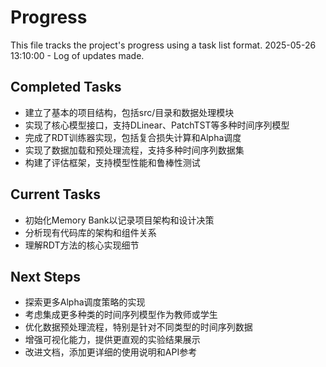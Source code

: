 # Progress

This file tracks the project's progress using a task list format.
2025-05-26 13:10:00 - Log of updates made.

## Completed Tasks

* 建立了基本的项目结构，包括src/目录和数据处理模块
* 实现了核心模型接口，支持DLinear、PatchTST等多种时间序列模型
* 完成了RDT训练器实现，包括复合损失计算和Alpha调度
* 实现了数据加载和预处理流程，支持多种时间序列数据集
* 构建了评估框架，支持模型性能和鲁棒性测试

## Current Tasks

* 初始化Memory Bank以记录项目架构和设计决策
* 分析现有代码库的架构和组件关系
* 理解RDT方法的核心实现细节

## Next Steps

* 探索更多Alpha调度策略的实现
* 考虑集成更多种类的时间序列模型作为教师或学生
* 优化数据预处理流程，特别是针对不同类型的时间序列数据
* 增强可视化能力，提供更直观的实验结果展示
* 改进文档，添加更详细的使用说明和API参考
